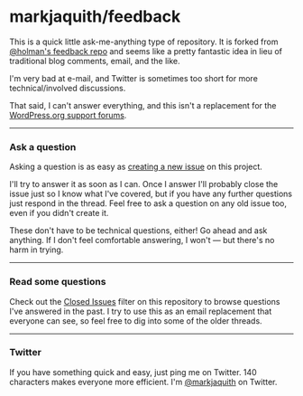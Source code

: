 # markjaquith/feedback

This is a quick little ask-me-anything type of repository. It is forked from 
[@holman's feedback repo](https://github.com/holman/feedback) and seems like a pretty fantastic 
idea in lieu of traditional blog comments, email, and the like.

I'm very bad at e-mail, and Twitter is sometimes too short for more technical/involved discussions.

That said, I can't answer everything, and this isn't a replacement for the [WordPress.org support forums](https://wordpress.org/support/).

---

### Ask a question

Asking a question is as easy as
[creating a new issue](https://github.com/markjaquith/feedback/issues/new) on this
project.

I'll try to answer it as soon as I can. Once I answer I'll probably close the
issue just so I know what I've covered, but if you have any further
questions just respond in the thread. Feel free to
ask a question on any old issue too, even if you didn't create it.

These don't have to be technical questions, either! Go ahead and ask anything. If I don't
feel comfortable answering, I won't — but there's no harm in trying.

---

### Read some questions

Check out the [Closed Issues](https://github.com/markjaquith/feedback/issues?sort=created&direction=desc&state=closed&page=1)
filter on this repository to browse questions I've answered in the past. I try
to use this as an email replacement that everyone can see, so feel free to dig
into some of the older threads.

---

### Twitter

If you have something quick and easy, just ping me on Twitter. 140 characters
makes everyone more efficient. I'm [@markjaquith](https://twitter.com/markjaquith) on
Twitter.
